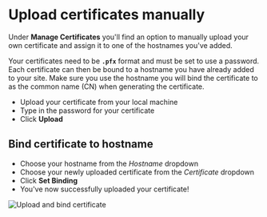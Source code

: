 # Upload certificates manually

Under **Manage Certificates** you'll find an option to manually upload your own certificate and assign it to one of the hostnames you've added.

Your certificates need to be **`.pfx`** format and must be set to use a password. Each certificate can then be bound to a hostname you have already added to your site. Make sure you use the hostname you will bind the certificate to as the common name (CN) when generating the certificate.

* Upload your certificate from your local machine
* Type in the password for your certificate
* Click **Upload**

## Bind certificate to hostname

* Choose your hostname from the *Hostname* dropdown
* Choose your newly uploaded certificate from the *Certificate* dropdown
* Click **Set Binding**
* You've now successfully uploaded your certificate!

![Upload and bind certificate](images/upload-and-bind-cert.gif)

